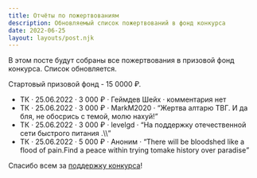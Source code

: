 ```yaml
---
title: Отчёты по пожертвованиям
description: Обновляемый список пожертвований в фонд конкурса
date: 2022-06-25
layout: layouts/post.njk
---
```


В этом посте будут собраны все пожертвования в призовой фонд конкурса. Список обновляется.

Стартовый призовой фонд - 15 0000 ₽.

- ТК · 25.06.2022 · 3 000 ₽ · Геймдев Шейх · комментария нет
- ТК · 25.06.2022 · 3 000 ₽ · MarkM2020 · <q>Жертва алтарю ТВГ. И да бля, не обосрись с темой, молю нахуй!</q>
- ТК · 25.06.2022 · 3 000 ₽ · levelgd · <q>На поддержку отечественной сети быстрого питания .&bsol;&bsol;</q>
- ТК · 25.06.2022 · 5 000 ₽ · Аноним · <q>There will be bloodshed like a flood of pain.Find a peace within trying tomake history over paradise</q>

<!-- ЮМ - ЮMoney, ТК - Тинькофф Банк. -->

Спасибо всем за [поддержку конкурса](/pages/rules/#podderzhat-konkurs)!
